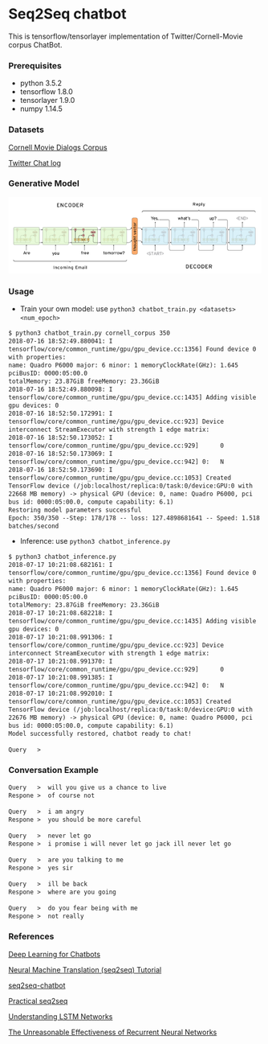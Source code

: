 # Seq2Seq chatbot


This is tensorflow/tensorlayer implementation of Twitter/Cornell-Movie corpus ChatBot.

### Prerequisites
- python 3.5.2
- tensorflow 1.8.0
- tensorlayer 1.9.0
- numpy 1.14.5

### Datasets
[Cornell Movie Dialogs Corpus](https://github.com/suriyadeepan/datasets/tree/master/seq2seq/cornell_movie_corpus)

[Twitter Chat log](https://github.com/suriyadeepan/datasets/tree/master/seq2seq/twitter
)
### Generative Model
![model](./assets/seq2seq.png)

### Usage
- Train your own model: use ```python3 chatbot_train.py <datasets> <num_epoch>```
```
$ python3 chatbot_train.py cornell_corpus 350
2018-07-16 18:52:49.880041: I tensorflow/core/common_runtime/gpu/gpu_device.cc:1356] Found device 0 with properties: 
name: Quadro P6000 major: 6 minor: 1 memoryClockRate(GHz): 1.645
pciBusID: 0000:05:00.0
totalMemory: 23.87GiB freeMemory: 23.36GiB
2018-07-16 18:52:49.880098: I tensorflow/core/common_runtime/gpu/gpu_device.cc:1435] Adding visible gpu devices: 0
2018-07-16 18:52:50.172991: I tensorflow/core/common_runtime/gpu/gpu_device.cc:923] Device interconnect StreamExecutor with strength 1 edge matrix:
2018-07-16 18:52:50.173052: I tensorflow/core/common_runtime/gpu/gpu_device.cc:929]      0 
2018-07-16 18:52:50.173069: I tensorflow/core/common_runtime/gpu/gpu_device.cc:942] 0:   N 
2018-07-16 18:52:50.173690: I tensorflow/core/common_runtime/gpu/gpu_device.cc:1053] Created TensorFlow device (/job:localhost/replica:0/task:0/device:GPU:0 with 22668 MB memory) -> physical GPU (device: 0, name: Quadro P6000, pci bus id: 0000:05:00.0, compute capability: 6.1)
Restoring model parameters successful
Epoch: 350/350 --Step: 178/178 -- loss: 127.4898681641 -- Speed: 1.518 batches/second
```
- Inference: use ```python3 chatbot_inference.py ```
```
$ python3 chatbot_inference.py 
2018-07-17 10:21:08.682161: I tensorflow/core/common_runtime/gpu/gpu_device.cc:1356] Found device 0 with properties: 
name: Quadro P6000 major: 6 minor: 1 memoryClockRate(GHz): 1.645
pciBusID: 0000:05:00.0
totalMemory: 23.87GiB freeMemory: 23.36GiB
2018-07-17 10:21:08.682218: I tensorflow/core/common_runtime/gpu/gpu_device.cc:1435] Adding visible gpu devices: 0
2018-07-17 10:21:08.991306: I tensorflow/core/common_runtime/gpu/gpu_device.cc:923] Device interconnect StreamExecutor with strength 1 edge matrix:
2018-07-17 10:21:08.991370: I tensorflow/core/common_runtime/gpu/gpu_device.cc:929]      0 
2018-07-17 10:21:08.991385: I tensorflow/core/common_runtime/gpu/gpu_device.cc:942] 0:   N 
2018-07-17 10:21:08.992010: I tensorflow/core/common_runtime/gpu/gpu_device.cc:1053] Created TensorFlow device (/job:localhost/replica:0/task:0/device:GPU:0 with 22676 MB memory) -> physical GPU (device: 0, name: Quadro P6000, pci bus id: 0000:05:00.0, compute capability: 6.1)
Model successfully restored, chatbot ready to chat!

Query   >
```

### Conversation Example
```
Query   >  will you give us a chance to live
Respone >  of course not

Query   >  i am angry
Respone >  you should be more careful 

Query   >  never let go
Respone >  i promise i will never let go jack ill never let go 

Query   >  are you talking to me
Respone >  yes sir 

Query   >  ill be back
Respone >  where are you going 

Query   >  do you fear being with me
Respone >  not really 
```

### References
[Deep Learning for Chatbots](http://www.wildml.com/2016/04/deep-learning-for-chatbots-part-1-introduction/)

[Neural Machine Translation (seq2seq) Tutorial](https://github.com/tensorflow/nmt)

[seq2seq-chatbot](https://github.com/tensorlayer/seq2seq-chatbot)

[Practical seq2seq](http://suriyadeepan.github.io/2016-12-31-practical-seq2seq/)

[Understanding LSTM Networks](http://colah.github.io/posts/2015-08-Understanding-LSTMs/)

[The Unreasonable Effectiveness of Recurrent Neural Networks](http://karpathy.github.io/2015/05/21/rnn-effectiveness/)